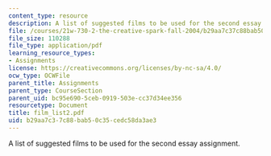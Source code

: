 ```yaml
---
content_type: resource
description: A list of suggested films to be used for the second essay assignment.
file: /courses/21w-730-2-the-creative-spark-fall-2004/b29aa7c37c88bab50c35cedc58da3ae3_film_list2.pdf
file_size: 110288
file_type: application/pdf
learning_resource_types:
- Assignments
license: https://creativecommons.org/licenses/by-nc-sa/4.0/
ocw_type: OCWFile
parent_title: Assignments
parent_type: CourseSection
parent_uid: bc95e690-5ceb-0919-503e-cc37d34ee356
resourcetype: Document
title: film_list2.pdf
uid: b29aa7c3-7c88-bab5-0c35-cedc58da3ae3
---
```

A list of suggested films to be used for the second essay assignment.